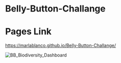 # Belly-Button-Challange
# Pages Link
https://marlablanco.github.io/Belly-Button-Challange/

![BB_Biodiversity_Dashboard](https://github.com/marlablanco/Belly-Button-Challange/assets/131930449/693ae9ce-efeb-4170-b714-92497eb73af7)

